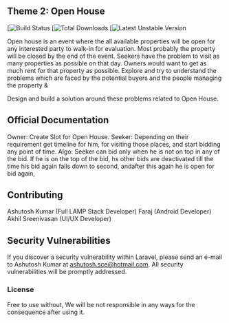 ## Theme 2: Open House

[![Build Status]()
[![Total Downloads]()
[![Latest Unstable Version]()

Open house is an event where the all available properties will be open for any interested party to walk-in for evaluation. Most probably the property will be closed by the end of the event. Seekers have the problem to visit as many properties as possible on that day. Owners would want to get as much rent for that property as possible. Explore and try to understand the problems which are faced by the potential buyers and the people managing the property &

Design and build a solution around these problems related to Open House.

## Official Documentation

Owner:  Create Slot for Open House.
Seeker: Depending on their requirement get timeline for him, for visiting those places, and start bidding any point of time.
Algo:   Seeker can bid only when he is not on top in any of the bid. If he is on the top of the bid, hs other bids are deactivated till the time his bid again falls down to second, andafter this again he is open for bid again,

## Contributing

Ashutosh Kumar (Full LAMP Stack Developer)
Faraj (Android Developer)
Akhil Sreenivasan (UI/UX Developer)

## Security Vulnerabilities

If you discover a security vulnerability within Laravel, please send an e-mail to Ashutosh Kumar at ashutosh.sce@hotmail.com. All security vulnerabilities will be promptly addressed.

### License

Free to use without, We will be not responsible in any ways for the consequence after using it.
